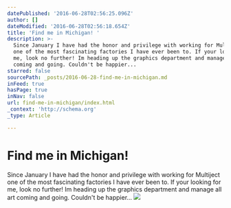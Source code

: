 ```yaml
---
datePublished: '2016-06-28T02:56:25.096Z'
author: []
dateModified: '2016-06-28T02:56:18.654Z'
title: 'Find me in Michigan! '
description: >-
  Since January I have had the honor and privilege with working for Multiject
  one of the most fascinating factories I have ever been to. If your looking for
  me, look no further! Im heading up the graphics department and manage all art
  coming and going. Couldn't be happier... 
starred: false
sourcePath: _posts/2016-06-28-find-me-in-michigan.md
inFeed: true
hasPage: true
inNav: false
url: find-me-in-michigan/index.html
_context: 'http://schema.org'
_type: Article

---
```

# Find me in Michigan! 

Since January I have had the honor and privilege with working for Multiject one of the most fascinating factories I have ever been to. If your looking for me, look no further! Im heading up the graphics department and manage all art coming and going. Couldn't be happier... ![](https://imgflo.herokuapp.com/graph/vahj1ThiexotieMo/8dedfc330215ad1ccb0d74a4e677eff8/croprotate.png?cropheight=1143&cropwidth=1170&degrees=0&input=https%3A%2F%2Fthe-grid-user-content.s3-us-west-2.amazonaws.com%2F4839ecfc-3723-4d91-bfa4-effb9de1b796.png&x=0&y=0)